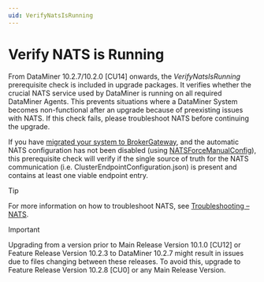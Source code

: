 ```yaml
---
uid: VerifyNatsIsRunning
---
```


# Verify NATS is Running

From DataMiner 10.2.7/10.2.0 [CU14] onwards, the *VerifyNatsIsRunning* prerequisite check is included in upgrade packages. It verifies whether the crucial NATS service used by DataMiner is running on all required DataMiner Agents. This prevents situations where a DataMiner System becomes non-functional after an upgrade because of preexisting issues with NATS. If this check fails, please troubleshoot NATS before continuing the upgrade.

If you have [migrated your system to BrokerGateway](xref:BrokerGateway_Migration), and the automatic NATS configuration has not been disabled (using [NATSForceManualConfig](xref:SLNetClientTest_disabling_automatic_nats_config)), this prerequisite check will verify if the single source of truth for the NATS communication (i.e. ClusterEndpointConfiguration.json) is present and contains at least one viable endpoint entry.<!-- RN 40641 -->

> [!TIP]
> For more information on how to troubleshoot NATS, see [Troubleshooting – NATS](xref:Investigating_NATS_Issues).

> [!IMPORTANT]
> Upgrading from a version prior to Main Release Version 10.1.0 [CU12] or Feature Release Version 10.2.3 to DataMiner 10.2.7 might result in issues due to files changing between these releases. To avoid this, upgrade to Feature Release Version 10.2.8 [CU0] or any Main Release Version.
